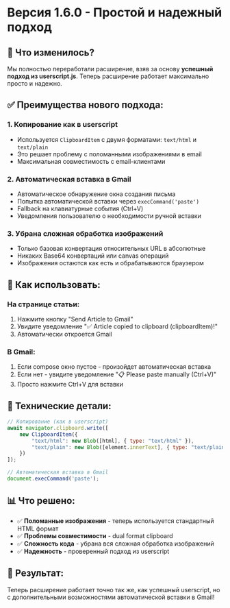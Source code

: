 # Версия 1.6.0 - Простой и надежный подход

## 🎯 Что изменилось?

Мы полностью переработали расширение, взяв за основу **успешный подход из userscript.js**. Теперь расширение работает максимально просто и надежно.

## ✅ Преимущества нового подхода:

### 1. **Копирование как в userscript**
- Используется `ClipboardItem` с двумя форматами: `text/html` и `text/plain`
- Это решает проблему с поломанными изображениями в email
- Максимальная совместимость с email-клиентами

### 2. **Автоматическая вставка в Gmail**
- Автоматическое обнаружение окна создания письма
- Попытка автоматической вставки через `execCommand('paste')`
- Fallback на клавиатурные события (Ctrl+V)
- Уведомления пользователю о необходимости ручной вставки

### 3. **Убрана сложная обработка изображений**
- Только базовая конвертация относительных URL в абсолютные
- Никаких Base64 конвертаций или canvas операций
- Изображения остаются как есть и обрабатываются браузером

## 🚀 Как использовать:

### На странице статьи:
1. Нажмите кнопку "Send Article to Gmail"
2. Увидите уведомление "✅ Article copied to clipboard (clipboardItem)!"
3. Автоматически откроется Gmail

### В Gmail:
1. Если compose окно пустое - произойдет автоматическая вставка
2. Если нет - увидите уведомление "📋 Please paste manually (Ctrl+V)"
3. Просто нажмите Ctrl+V для вставки

## 🔧 Технические детали:

```javascript
// Копирование (как в userscript)
await navigator.clipboard.write([
    new ClipboardItem({
        "text/html": new Blob([html], { type: "text/html" }),
        "text/plain": new Blob([element.innerText], { type: "text/plain" })
    })
]);

// Автоматическая вставка в Gmail
document.execCommand('paste');
```

## 📊 Что решено:

- ✅ **Поломанные изображения** - теперь используется стандартный HTML формат
- ✅ **Проблемы совместимости** - dual format clipboard
- ✅ **Сложность кода** - убрана вся сложная обработка изображений
- ✅ **Надежность** - проверенный подход из userscript

## 🎉 Результат:

Теперь расширение работает точно так же, как успешный userscript, но с дополнительными возможностями автоматической вставки в Gmail!
